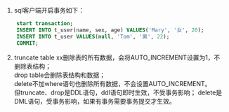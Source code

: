 1. sql客户端开启事务如下：
```sql
    start transaction;
    INSERT INTO t_user(name, sex, age) VALUES('Mary', '女', 20);
    INSERT INTO t_user VALUES(null, 'Tom', '男', 22);
    COMMIT;
```
2. truncate table xx删除表的所有数据，会将AUTO_INCREMENT设置为1，不删除表结构；  
drop table会删除表结构和数据；    
delete不加where语句也删除所有数据，不会设置AUTO_INCREMENT。  
但truncate、drop是DDL语句，ddl语句即时生效，不受事务影响；  delete是DML语句，受事务影响，如果有事务需要事务提交才生效。